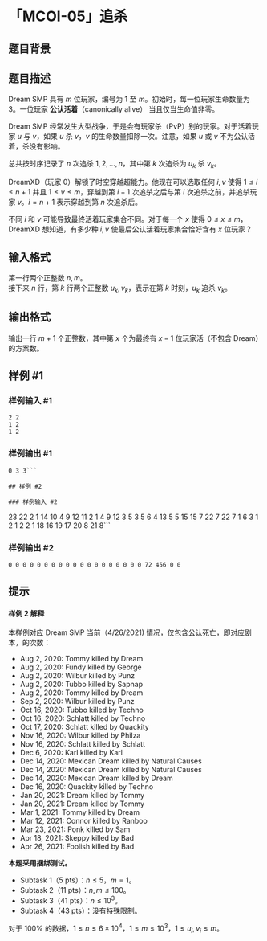 # 「MCOI-05」追杀

## 题目背景



## 题目描述

Dream SMP 具有 $m$ 位玩家，编号为 $1$ 至 $m$。初始时，每一位玩家生命数量为 $3$。一位玩家 **公认活着**（canonically alive） 当且仅当生命值非零。

Dream SMP 经常发生大型战争，于是会有玩家杀（PvP）别的玩家。对于活着玩家 $u$ 与 $v$，如果 $u$ 杀 $v$，$v$ 的生命数量扣除一次。注意，如果 $u$ 或 $v$ 不为公认活着，杀没有影响。

总共按时序记录了 $n$ 次追杀 $1,2,\dots,n$，其中第 $k$ 次追杀为 $u_k$ 杀 $v_k$。

DreamXD（玩家 $0$）解锁了时空穿越超能力。他现在可以选取任何 $i,v$ 使得 $1\le i\le n+1$ 并且 $1\le v\le m$，穿越到第 $i-1$ 次追杀之后与第 $i$ 次追杀之前，并追杀玩家 $v$。$i=n+1$ 表示穿越到第 $n$ 次追杀后。

不同 $i$ 和 $v$ 可能导致最终活着玩家集合不同。对于每一个 $x$ 使得 $0\le x\le m$，DreamXD 想知道，有多少种 $i,v$ 使最后公认活着玩家集合恰好含有 $x$ 位玩家？

## 输入格式

第一行两个正整数 $n,m$。  
接下来 $n$ 行，第 $k$ 行两个正整数 $u_k,v_k$，表示在第 $k$ 时刻，$u_k$ 追杀 $v_k$。

## 输出格式

输出一行 $m+1$ 个正整数，其中第 $x$ 个为最终有 $x-1$ 位玩家活（不包含 Dream）的方案数。

## 样例 #1

### 样例输入 #1
```
2 2
1 2
1 2
```

### 样例输出 #1

```
0 3 3```

## 样例 #2

### 样例输入 #2
```
23 22
2 1
14 10
4 9
12 11
2 1
4 9
12 3
5 3
5 6
4 13
5 5
15 15
7 22
7 22
7 1
6 3
1 2
1 2
2 1
18 16
19 17
20 8
21 8```

### 样例输出 #2

```
0 0 0 0 0 0 0 0 0 0 0 0 0 0 0 0 0 0 0 72 456 0 0
```

## 提示

#### 样例 2 解释

本样例对应 Dream SMP 当前（4/26/2021) 情况，仅包含公认死亡，即对应剧本，的次数：

 - Aug 2, 2020: Tommy killed by Dream  
 - Aug 2, 2020: Fundy killed by George  
 - Aug 2, 2020: Wilbur killed by Punz  
 - Aug 2, 2020: Tubbo killed by Sapnap  
 - Aug 2, 2020: Tommy killed by Dream  
 - Sep 2, 2020: Wilbur killed by Punz  
 - Oct 16, 2020: Tubbo killed by Techno  
 - Oct 16, 2020: Schlatt killed by Techno  
 - Oct 17, 2020: Schlatt killed by Quackity  
 - Nov 16, 2020: Wilbur killed by Philza  
 - Nov 16, 2020: Schlatt killed by Schlatt  
 - Dec 6, 2020: Karl killed by Karl  
 - Dec 14, 2020: Mexican Dream killed by Natural Causes
 - Dec 14, 2020: Mexican Dream killed by Natural Causes
 - Dec 14, 2020: Mexican Dream killed by Dream  
 - Dec 16, 2020: Quackity killed by Techno  
 - Jan 20, 2021: Dream killed by Tommy  
 - Jan 20, 2021: Dream killed by Tommy  
 - Mar 1, 2021: Tommy killed by Dream  
 - Mar 12, 2021: Connor killed by Ranboo  
 - Mar 23, 2021: Ponk killed by Sam  
 - Apr 18, 2021: Skeppy killed by Bad  
 - Apr 26, 2021: Foolish killed by Bad


**本题采用捆绑测试。**

 - Subtask 1（5 pts）：$n\le5$，$m=1$。
 - Subtask 2（11 pts）：$n,m\le100$。
 - Subtask 3（41 pts）：$n\le10^3$。
 - Subtask 4（43 pts）：没有特殊限制。

对于 $100\%$ 的数据，$1\le n\le6\times10^4$，$1\le m\le10^3$，$1\le u_i,v_i\le m$。
